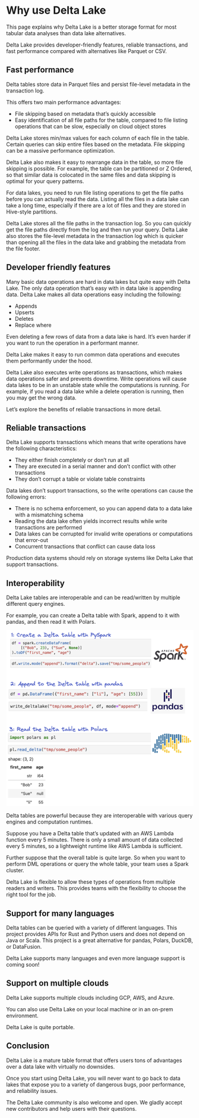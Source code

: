 # Why use Delta Lake

This page explains why Delta Lake is a better storage format for most tabular data analyses than data lake alternatives.

Delta Lake provides developer-friendly features, reliable transactions, and fast performance compared with alternatives like Parquet or CSV.

## Fast performance

Delta tables store data in Parquet files and persist file-level metadata in the transaction log.

This offers two main performance advantages:

* File skipping based on metadata that’s quickly accessible
* Easy identification of all file paths for the table, compared to file listing operations that can be slow, especially on cloud object stores

Delta Lake stores min/max values for each column of each file in the table.  Certain queries can skip entire files based on the metadata.  File skipping can be a massive performance optimization.

Delta Lake also makes it easy to rearrange data in the table, so more file skipping is possible.  For example, the table can be partitioned or Z Ordered, so that similar data is colocated in the same files and data skipping is optimal for your query patterns.

For data lakes, you need to run file listing operations to get the file paths before you can actually read the data.  Listing all the files in a data lake can take a long time, especially if there are a lot of files and they are stored in Hive-style partitions.

Delta Lake stores all the file paths in the transaction log.  So you can quickly get the file paths directly from the log and then run your query.  Delta Lake also stores the file-level metadata in the transaction log which is quicker than opening all the files in the data lake and grabbing the metadata from the file footer.

## Developer friendly features

Many basic data operations are hard in data lakes but quite easy with Delta Lake.  The only data operation that’s easy with in data lake is appending data.  Delta Lake makes all data operations easy including the following:

* Appends
* Upserts
* Deletes
* Replace where

Even deleting a few rows of data from a data lake is hard.  It’s even harder if you want to run the operation in a performant manner.

Delta Lake makes it easy to run common data operations and executes them performantly under the hood.

Delta Lake also executes write operations as transactions, which makes data operations safer and prevents downtime.  Write operations will cause data lakes to be in an unstable state while the computations is running.  For example, if you read a data lake while a delete operation is running, then you may get the wrong data.

Let’s explore the benefits of reliable transactions in more detail.

## Reliable transactions

Delta Lake supports transactions which means that write operations have the following characteristics:

* They either finish completely or don’t run at all
* They are executed in a serial manner and don’t conflict with other transactions
* They don’t corrupt a table or violate table constraints

Data lakes don’t support transactions, so the write operations can cause the following errors:

* There is no schema enforcement, so you can append data to a data lake with a mismatching schema
* Reading the data lake often yields incorrect results while write transactions are performed
* Data lakes can be corrupted for invalid write operations or computations that error-out
* Concurrent transactions that conflict can cause data loss

Production data systems should rely on storage systems like Delta Lake that support transactions.

## Interoperability

Delta Lake tables are interoperable and can be read/written by multiple different query engines.

For example, you can create a Delta table with Spark, append to it with pandas, and then read it with Polars.

![](delta-interop.png)

Delta tables are powerful because they are interoperable with various query engines and computation runtimes.

Suppose you have a Delta table that’s updated with an AWS Lambda function every 5 minutes.  There is only a small amount of data collected every 5 minutes, so a lightweight runtime like AWS Lambda is sufficient.

Further suppose that the overall table is quite large.  So when you want to perform DML operations or query the whole table, your team uses a Spark cluster.

Delta Lake is flexible to allow these types of operations from multiple readers and writers.  This provides teams with the flexibility to choose the right tool for the job.

## Support for many languages

Delta tables can be queried with a variety of different languages.  This project provides APIs for Rust and Python users and does not depend on Java or Scala.  This project is a great alternative for pandas, Polars, DuckDB, or DataFusion.

Delta Lake supports many languages and even more language support is coming soon!

## Support on multiple clouds

Delta Lake supports multiple clouds including GCP, AWS, and Azure.

You can also use Delta Lake on your local machine or in an on-prem environment.

Delta Lake is quite portable.

## Conclusion

Delta Lake is a mature table format that offers users tons of advantages over a data lake with virtually no downsides.

Once you start using Delta Lake, you will never want to go back to data lakes that expose you to a variety of dangerous bugs, poor performance, and reliability issues.

The Delta Lake community is also welcome and open.  We gladly accept new contributors and help users with their questions.
